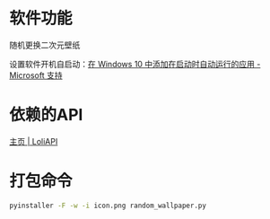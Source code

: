 # 软件功能

随机更换二次元壁纸

设置软件开机自启动：[在 Windows 10 中添加在启动时自动运行的应用 - Microsoft 支持](https://support.microsoft.com/zh-cn/windows/%E5%9C%A8-windows-10-%E4%B8%AD%E6%B7%BB%E5%8A%A0%E5%9C%A8%E5%90%AF%E5%8A%A8%E6%97%B6%E8%87%AA%E5%8A%A8%E8%BF%90%E8%A1%8C%E7%9A%84%E5%BA%94%E7%94%A8-150da165-dcd9-7230-517b-cf3c295d89dd)

# 依赖的API

[主页 | LoliAPI](https://loliapi.com/)

# 打包命令

```bash
pyinstaller -F -w -i icon.png random_wallpaper.py
```

